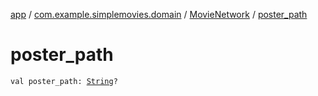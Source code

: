 [app](../../index.md) / [com.example.simplemovies.domain](../index.md) / [MovieNetwork](index.md) / [poster_path](./poster_path.md)

# poster_path

`val poster_path: `[`String`](https://kotlinlang.org/api/latest/jvm/stdlib/kotlin/-string/index.html)`?`